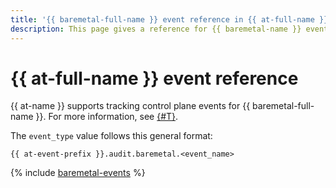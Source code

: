 ```yaml
---
title: '{{ baremetal-full-name }} event reference in {{ at-full-name }}'
description: This page gives a reference for {{ baremetal-name }} events tracked in {{ at-name }}.
---
```


# {{ at-full-name }} event reference

{{ at-name }} supports tracking control plane events for {{ baremetal-full-name }}. For more information, see [{#T}](../audit-trails/concepts/format.md).

The `event_type` value follows this general format:

```text
{{ at-event-prefix }}.audit.baremetal.<event_name>
```

{% include [baremetal-events](../_includes/audit-trails/events/baremetal-events.md) %}